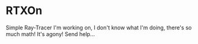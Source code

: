 # RTXOn

Simple Ray-Tracer I'm working on, I don't know what I'm doing, there's so much math! It's agony! Send help...
